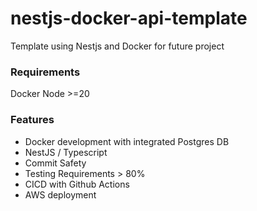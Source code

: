 # nestjs-docker-api-template

Template using Nestjs and Docker for future project

### Requirements 
Docker
Node >=20


### Features
- Docker development with integrated Postgres DB
- NestJS / Typescript
- Commit Safety
- Testing Requirements > 80%
- CICD with Github Actions
- AWS deployment

